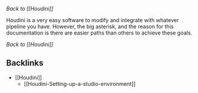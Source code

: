_Back to [[Houdini]]_

Houdini is a very easy software to modify and integrate with whatever pipeline you have. However, the big asterisk, and the reason for this documentation is there are easier paths than others to achieve these goals.

_Back to [[Houdini]]_
## Backlinks
* [[Houdini]]
	* [[Houdini-Setting-up-a-studio-environment]]

